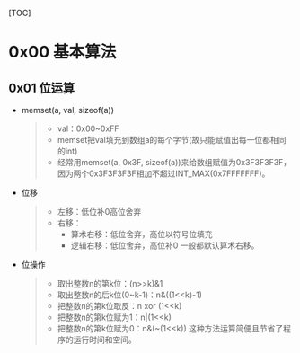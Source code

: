 <!--
 * @Author: LetMeFly
 * @Date: 2021-07-26 16:07:50
 * @LastEditors: LetMeFly
 * @LastEditTime: 2021-07-26 16:45:16
-->

[TOC]

# 0x00 基本算法

## 0x01 位运算

+ memset(a, val, sizeof(a))
  > + val：0x00~0xFF
  > + memset把val填充到数组a的每个字节(故只能赋值出每一位都相同的int)
  > + 经常用memset(a, 0x3F, sizeof(a))来给数组赋值为0x3F3F3F3F，因为两个0x3F3F3F3F相加不超过INT_MAX(0x7FFFFFFF)。

+ 位移
  > + 左移：低位补0高位舍弃
  > + 右移：
  >   + 算术右移：低位舍弃，高位以符号位填充
  >   + 逻辑右移：低位舍弃，高位补0
  >   一般都默认算术右移。

+ 位操作
  > + 取出整数n的第k位：(n>>k)&1
  > + 取出整数n的后k位(0~k-1)：n&((1<<k)-1)
  > + 把整数n的第k位取反：n xor (1<<k)
  > + 把整数n的第k位赋为1：n|(1<<k)
  > + 把整数n的第k位赋为0：n&(~(1<<k))
  这种方法运算简便且节省了程序的运行时间和空间。